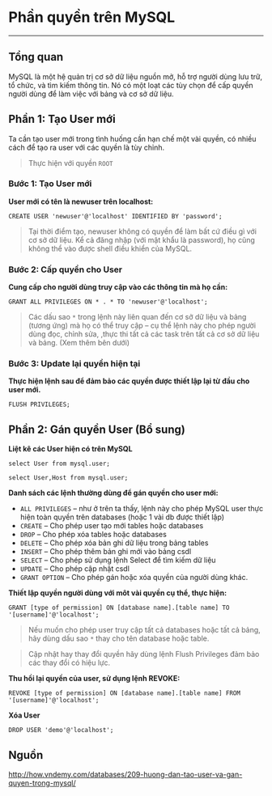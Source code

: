 # Phần quyền trên MySQL
---
## Tổng quan
MySQL là một hệ quản trị cơ sở dữ liệu nguồn mở, hỗ trợ người dùng lưu trữ, tổ chức, và tìm kiếm thông tin. Nó có một loạt các tùy chọn để cấp quyền người dùng để làm việc với bảng và cơ sở dữ liệu.

## Phần 1: Tạo User mới
Ta cần tạo user mới trong tình huống cần hạn chế một vài quyền, có nhiều cách để tạo ra user với các quyền là tùy chỉnh.

> Thực hiện với quyền `ROOT`

### Bước 1: Tạo User mới
__User mới có tên là newuser trên localhost:__

```
CREATE USER 'newuser'@'localhost' IDENTIFIED BY 'password';
```
> Tại thời điểm tạo, newuser không có quyền để làm bất cứ điều gì với cơ sở dữ liệu. Kể cả đăng nhập (với mật khẩu là password), họ cũng không thể vào được shell điều khiển của MySQL.

### Bước 2: Cấp quyền cho User
__Cung cấp cho người dùng truy cập vào các thông tin mà họ cần:__

```
GRANT ALL PRIVILEGES ON * . * TO 'newuser'@'localhost';
```

> Các dấu sao `*` trong lệnh này liên quan đến cơ sở dữ liệu và bảng (tương ứng) mà họ có thể truy cập – cụ thể lệnh này cho phép người dùng đọc, chỉnh sửa, ,thực thi tất cả các task trên tất cả cơ sở dữ liệu và bảng. (Xem thêm bên dưới)

### Bước 3: Update lại quyền hiện tại
__Thực hiện lệnh sau để đảm bảo các quyền được thiết lập lại từ đầu cho user mới.__

```
FLUSH PRIVILEGES;
```

## Phần 2: Gán quyền User (Bổ sung)

__Liệt kê các User hiện có trên MySQL__

```
select User from mysql.user;

select User,Host from mysql.user;
```

__Danh sách các lệnh thường dùng để gán quyền cho user mới:__

- `ALL PRIVILEGES` – như ở trên ta thấy, lệnh này cho phép MySQL user thực hiện toàn quyền trên databases (hoặc 1 vài db được thiết lập)
- `CREATE` – Cho phép user tạo mới tables hoặc databases
- `DROP` – Cho phép xóa tables hoặc databases
- `DELETE` – Cho phép xóa bản ghi dữ liệu trong bảng tables
- `INSERT` – Cho phép thêm bản ghi mới vào bảng csdl
- `SELECT` – Cho phép sử dụng lệnh Select để tìm kiếm dữ liệu
- `UPDATE` – Cho phép cập nhật csdl
- `GRANT OPTION` – Cho phép gán hoặc xóa quyền của người dùng khác.

__Thiết lập quyền người dùng với môt vài quyền cụ thể, thực hiện:__

```
GRANT [type of permission] ON [database name].[table name] TO '[username]'@'localhost';
```

> Nếu muốn cho phép user truy cập tất cả databases hoặc tất cả bảng, hãy dùng dấu sao `*` thay cho tên database hoặc table.

> Cập nhật hay thay đổi quyền hãy dùng lệnh Flush Privileges đảm bảo các thay đổi có hiệu lực.

__Thu hồi lại quyền của user, sử dụng lệnh REVOKE:__

```
REVOKE [type of permission] ON [database name].[table name] FROM '[username]'@'localhost';
```

__Xóa User__

```
DROP USER 'demo'@'localhost';
```

## Nguồn
http://how.vndemy.com/databases/209-huong-dan-tao-user-va-gan-quyen-trong-mysql/
